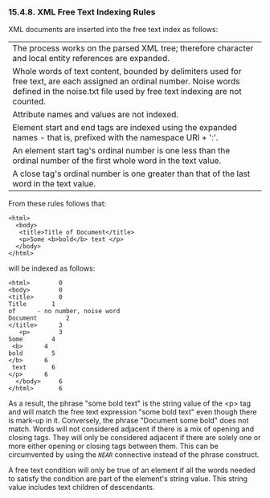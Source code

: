<div id="xmlfreetextrules" class="section">

<div class="titlepage">

<div>

<div>

### 15.4.8. XML Free Text Indexing Rules

</div>

</div>

</div>

XML documents are inserted into the free text index as follows:

|                                                                                                                                                                                                   |
|---------------------------------------------------------------------------------------------------------------------------------------------------------------------------------------------------|
| The process works on the parsed XML tree; therefore character and local entity references are expanded.                                                                                           |
| Whole words of text content, bounded by delimiters used for free text, are each assigned an ordinal number. Noise words defined in the noise.txt file used by free text indexing are not counted. |
| Attribute names and values are not indexed.                                                                                                                                                       |
| Element start and end tags are indexed using the expanded names - that is, prefixed with the namespace URI + ':'.                                                                                 |
| An element start tag's ordinal number is one less than the ordinal number of the first whole word in the text value.                                                                              |
| A close tag's ordinal number is one greater than that of the last word in the text value.                                                                                                         |

From these rules follows that:

``` programlisting
<html>
  <body>
   <title>Title of Document</title>
   <p>Some <b>bold</b> text </p>
  </body>
</html>
```

will be indexed as follows:

``` programlisting
<html>        0
<body>        0
<title>       0
Title       1
of      - no number, noise word
Document        2
</title>      3
   <p>        3
Some        4
 <b>      4
bold        5
</b>      6
 text       6
</p>      6
  </body>     6
</html>       6
```

As a result, the phrase "some bold text" is the string value of the
\<p\> tag and will match the free text expression "some bold text" even
though there is mark-up in it. Conversely, the phrase "Document some
bold" does not match. Words will not considered adjacent if there is a
mix of opening and closing tags. They will only be considered adjacent
if there are solely one or more either opening or closing tags between
them. This can be circumvented by using the *`NEAR`* connective instead
of the phrase construct.

A free text condition will only be true of an element if all the words
needed to satisfy the condition are part of the element's string value.
This string value includes text children of descendants.

</div>
